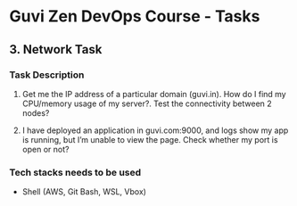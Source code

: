 # Guvi Zen DevOps Course - Tasks

## 3. Network Task

### Task Description

1. Get me the IP address of a particular domain (guvi.in). How do I find my CPU/memory usage of my server?. Test the connectivity between 2 nodes?

2. I have deployed an application in guvi.com:9000, and logs show my app is running, but I’m unable to view the page. Check whether my port is open or not?

### Tech stacks needs to be used

- Shell (AWS, Git Bash, WSL, Vbox)
